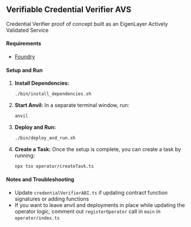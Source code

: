 ## Verifiable Credential Verifier AVS

Credential Verifier proof of concept built as an EigenLayer Actively Validated Service

#### Requirements

- [Foundry](https://book.getfoundry.sh/getting-started/installation)

#### Setup and Run

1. **Install Dependencies:**
    ```sh
    ./bin/install_dependencies.sh
    ```

2. **Start Anvil:**
    In a separate terminal window, run:
    ```sh
    anvil
    ```

3. **Deploy and Run:**
    ```sh
    ./bin/deploy_and_run.sh
    ```

4. **Create a Task:**
    Once the setup is complete, you can create a task by running:
    ```sh
    npx tsx operator/createTask.ts
    ```

#### Notes and Troubleshooting
- Update `credentialVerifierABI.ts` if updating contract function signatures or adding functions
- If you want to leave anvil and deployments in place while updating the operator logic, comment out `registerOperator` call in `main` in `operator/index.ts`